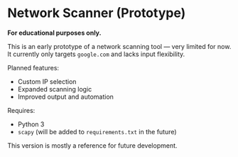 # Network Scanner (Prototype)

**For educational purposes only.**

This is an early prototype of a network scanning tool — very limited for now. It currently only targets `google.com` and lacks input flexibility.

Planned features:
- Custom IP selection
- Expanded scanning logic
- Improved output and automation

Requires:
- Python 3
- `scapy` (will be added to `requirements.txt` in the future)

This version is mostly a reference for future development.
